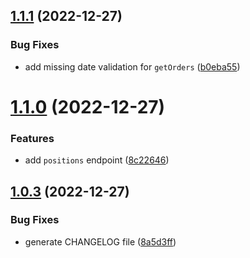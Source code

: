 ## [1.1.1](https://github.com/MarcMogdanz/LemonMarkets/compare/v1.1.0...v1.1.1) (2022-12-27)


### Bug Fixes

* add missing date validation for `getOrders` ([b0eba55](https://github.com/MarcMogdanz/LemonMarkets/commit/b0eba55cb9aa97e6d6edfaf7ae08fce30060aee1))

# [1.1.0](https://github.com/MarcMogdanz/LemonMarkets/compare/v1.0.3...v1.1.0) (2022-12-27)


### Features

* add `positions` endpoint ([8c22646](https://github.com/MarcMogdanz/LemonMarkets/commit/8c226465fdae266a2f9db2584ae7a99d9d818daa))

## [1.0.3](https://github.com/MarcMogdanz/LemonMarkets/compare/v1.0.2...v1.0.3) (2022-12-27)


### Bug Fixes

* generate CHANGELOG file ([8a5d3ff](https://github.com/MarcMogdanz/LemonMarkets/commit/8a5d3ff3527eef202f5e00bbe0bd6aba9093499b))
